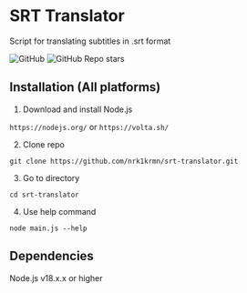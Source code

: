 # SRT Translator

Script for translating subtitles in .srt format

![GitHub](https://img.shields.io/github/languages/top/nrk1krmn/srt-translator)
![GitHub Repo stars](https://img.shields.io/github/stars/nrk1krmn/srt-translator)

## Installation (All platforms)
1. Download and install Node.js

```https://nodejs.org/``` or ```https://volta.sh/```

2. Clone repo

```git clone https://github.com/nrk1krmn/srt-translator.git```

3. Go to directory

```cd srt-translator```

4. Use help command

```node main.js --help```


## Dependencies

Node.js v18.х.х or higher

